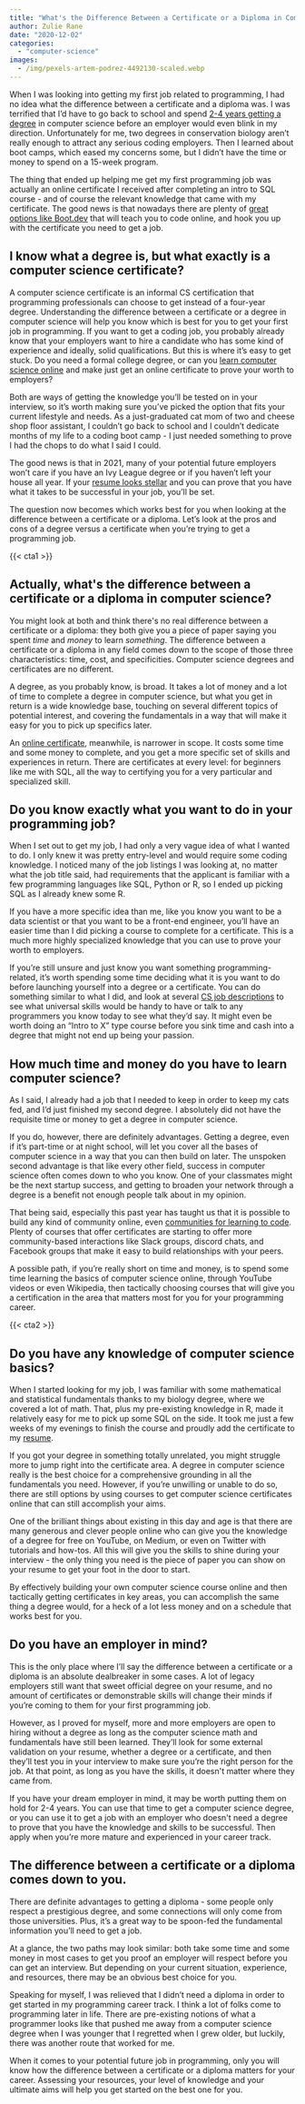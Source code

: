 ```yaml
---
title: "What's the Difference Between a Certificate or a Diploma in Computer Science in 2021?"
author: Zulie Rane
date: "2020-12-02"
categories: 
  - "computer-science"
images:
  - /img/pexels-artem-podrez-4492130-scaled.webp
---
```


When I was looking into getting my first job related to programming, I had no idea what the difference between a certificate and a diploma was. I was terrified that I’d have to go back to school and spend [2-4 years getting a degree](/jobs/programming-job-with-associates-degree/) in computer science before an employer would even blink in my direction. Unfortunately for me, two degrees in conservation biology aren’t really enough to attract any serious coding employers. Then I learned about boot camps, which eased my concerns some, but I didn’t have the time or money to spend on a 15-week program. 

The thing that ended up helping me get my first programming job was actually an online certificate I received after completing an intro to SQL course - and of course the relevant knowledge that came with my certificate. The good news is that nowadays there are plenty of [great options like Boot.dev](https://boot.dev/) that will teach you to code online, and hook you up with the certificate you need to get a job.

## I know what a degree is, but what exactly is a computer science certificate?

A computer science certificate is an informal CS certification that programming professionals can choose to get instead of a four-year degree. Understanding the difference between a certificate or a degree in computer science will help you know which is best for you to get your first job in programming. If you want to get a coding job, you probably already know that your employers want to hire a candidate who has some kind of experience and ideally, solid qualifications. But this is where it’s easy to get stuck. Do you need a formal college degree, or can you [learn computer science online](/computer-science/comprehensive-guide-to-learn-computer-science-online/) and make just get an online certificate to prove your worth to employers?

Both are ways of getting the knowledge you’ll be tested on in your interview, so it’s worth making sure you’ve picked the option that fits your current lifestyle and needs. As a just-graduated cat mom of two and cheese shop floor assistant, I couldn’t go back to school and I couldn’t dedicate months of my life to a coding boot camp - I just needed something to prove I had the chops to do what I said I could.

The good news is that in 2021, many of your potential future employers won’t care if you have an Ivy League degree or if you haven’t left your house all year. If your [resume looks stellar](/computer-science/computer-science-resumes/) and you can prove that you have what it takes to be successful in your job, you’ll be set.

The question now becomes which works best for you when looking at the difference between a certificate or a diploma. Let’s look at the pros and cons of a degree versus a certificate when you’re trying to get a programming job.

{{< cta1 >}}

## Actually, what's the difference between a certificate or a diploma in computer science?

You might look at both and think there's no real difference between a certificate or a diploma: they both give you a piece of paper saying you spent _time_ and _money_ to learn _something_. The difference between a certificate or a diploma in any field comes down to the scope of those three characteristics: time, cost, and specificities. Computer science degrees and certificates are no different.

A degree, as you probably know, is broad. It takes a lot of money and a lot of time to complete a degree in computer science, but what you get in return is a wide knowledge base, touching on several different topics of potential interest, and covering the fundamentals in a way that will make it easy for you to pick up specifics later. 

An [online certificate](/jobs/guide-to-certificate-in-computer-science/), meanwhile, is narrower in scope. It costs some time and some money to complete, and you get a more specific set of skills and experiences in return. There are certificates at every level: for beginners like me with SQL, all the way to certifying you for a very particular and specialized skill.

## Do you know exactly what you want to do in your programming job? 

When I set out to get my job, I had only a very vague idea of what I wanted to do. I only knew it was pretty entry-level and would require some coding knowledge. I noticed many of the job listings I was looking at, no matter what the job title said, had requirements that the applicant is familiar with a few programming languages like SQL, Python or R, so I ended up picking SQL as I already knew some R. 

If you have a more specific idea than me, like you know you want to be a data scientist or that you want to be a front-end engineer, you’ll have an easier time than I did picking a course to complete for a certificate. This is a much more highly specialized knowledge that you can use to prove your worth to employers.

If you’re still unsure and just know you want something programming-related, it’s worth spending some time deciding what it is you want to do before launching yourself into a degree or a certificate. You can do something similar to what I did, and look at several [CS job descriptions](/jobs/highest-paying-computer-science-jobs/) to see what universal skills would be handy to have or talk to any programmers you know today to see what they’d say. It might even be worth doing an “Intro to X” type course before you sink time and cash into a degree that might not end up being your passion.

## How much time and money do you have to learn computer science?

As I said, I already had a job that I needed to keep in order to keep my cats fed, and I’d just finished my second degree. I absolutely did not have the requisite time or money to get a degree in computer science. 

If you do, however, there are definitely advantages. Getting a degree, even if it’s part-time or at night school, will let you cover all the bases of computer science in a way that you can then build on later. The unspoken second advantage is that like every other field, success in computer science often comes down to who you know. One of your classmates might be the next startup success, and getting to broaden your network through a degree is a benefit not enough people talk about in my opinion.

That being said, especially this past year has taught us that it is possible to build any kind of community online, even [communities for learning to code](/misc/top-12-best-communities-for-learning-to-code/). Plenty of courses that offer certificates are starting to offer more community-based interactions like Slack groups, discord chats, and Facebook groups that make it easy to build relationships with your peers. 

A possible path, if you’re really short on time and money, is to spend some time learning the basics of computer science online, through YouTube videos or even Wikipedia, then tactically choosing courses that will give you a certification in the area that matters most for you for your programming career.

{{< cta2 >}}

## Do you have any knowledge of computer science basics?

When I started looking for my job, I was familiar with some mathematical and statistical fundamentals thanks to my biology degree, where we covered a lot of math. That, plus my pre-existing knowledge in R, made it relatively easy for me to pick up some SQL on the side. It took me just a few weeks of my evenings to finish the course and proudly add the certificate to my [resume](/computer-science/computer-science-resumes/). 

If you got your degree in something totally unrelated, you might struggle more to jump right into the certificate area. A degree in computer science really is the best choice for a comprehensive grounding in all the fundamentals you need. However, if you’re unwilling or unable to do so, there are still options by using courses to get computer science certificates online that can still accomplish your aims.

One of the brilliant things about existing in this day and age is that there are many generous and clever people online who can give you the knowledge of a degree for free on YouTube, on Medium, or even on Twitter with tutorials and how-tos. All this will give you the skills to shine during your interview - the only thing you need is the piece of paper you can show on your resume to get your foot in the door to start.

By effectively building your own computer science course online and then tactically getting certificates in key areas, you can accomplish the same thing a degree would, for a heck of a lot less money and on a schedule that works best for you.

## Do you have an employer in mind?

This is the only place where I’ll say the difference between a certificate or a diploma is an absolute dealbreaker in some cases. A lot of legacy employers still want that sweet official degree on your resume, and no amount of certificates or demonstrable skills will change their minds if you’re coming to them for your first programming job.

However, as I proved for myself, more and more employers are open to hiring without a degree as long as the computer science math and fundamentals have still been learned. They’ll look for some external validation on your resume, whether a degree or a certificate, and then they’ll test you in your interview to make sure you’re the right person for the job. At that point, as long as you have the skills, it doesn't matter where they came from. 

If you have your dream employer in mind, it may be worth putting them on hold for 2-4 years. You can use that time to get a computer science degree, or you can use it to get a job with an employer who doesn't need a degree to prove that you have the knowledge and skills to be successful. Then apply when you’re more mature and experienced in your career track. 

## The difference between a certificate or a diploma comes down to you.

There are definite advantages to getting a diploma - some people only respect a prestigious degree, and some connections will only come from those universities. Plus, it’s a great way to be spoon-fed the fundamental information you’ll need to get a job.

At a glance, the two paths may look similar: both take some time and some money in most cases to get you proof an employer will respect before you can get an interview. But depending on your current situation, experience, and resources, there may be an obvious best choice for you.

Speaking for myself, I was relieved that I didn’t need a diploma in order to get started in my programming career track. I think a lot of folks come to programming later in life. There are pre-existing notions of what a programmer looks like that pushed me away from a computer science degree when I was younger that I regretted when I grew older, but luckily, there was another route that worked for me.

When it comes to your potential future job in programming, only you will know how the difference between a certificate or a diploma matters for your career. Assessing your resources, your level of knowledge and your ultimate aims will help you get started on the best one for you.
